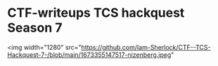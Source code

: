 # CTF-writeups TCS hackquest Season 7
 <img width="1280" src="https://github.com/Iam-Sherlock/CTF--TCS-Hackquest-7-/blob/main/1673355147517-nizenberg.jpeg"
